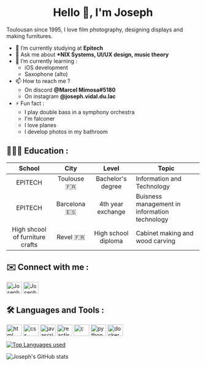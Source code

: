 <h1 align="center">Hello 👋, I'm Joseph</h1>

Toulousan since 1995, I love film photography, designing displays and making furnitures.

- 🔭 I’m currently studying at **Epitech**
- 💬 Ask me about **\*NIX Systems, UI/UX design, music theory**
- 🌱 I’m currently learning :
	- iOS development
	- Saxophone (alto)
- 📫 How to reach me ?
	- On discord **@Marcel Mimosa#5180**
	- On instagram **@joseph.vidal.du.lac**
- ⚡ Fun fact :
	- I play double bass in a symphony orchestra
	- I'm falconer
	- I love planes
	- I develop photos in my bathroom

## 👨🏻‍🎓 Education :

|	School     | City | Level | Topic |
|:------------:|:---------------:|:-------------:|---|
| EPITECH | Toulouse 🇫🇷	| Bachelor's degree | Information and Technology|
| EPITECH | Barcelona 🇪🇸| 4th year exchange | Buisness management in information technology |
| High shcool of furniture crafts | Revel 🇫🇷 | High school diploma | Cabinet making and wood carving |

## ✉️ Connect with me :
<p>
<a href="https://www.linkedin.com/in/joseph-vidal/" target="blank"><img align="center" src="https://raw.githubusercontent.com/rahuldkjain/github-profile-readme-generator/master/src/images/icons/Social/linked-in-alt.svg" alt="Joseph Vidal" height="30" width="40" /></a>
<a href="https://www.instagram.com/joseph.vidal.du.lac/" target="blank"><img align="center" src="https://raw.githubusercontent.com/rahuldkjain/github-profile-readme-generator/master/src/images/icons/Social/instagram.svg" alt="Joseph Vidal" height="30" width="40" /></a>
</p>

## 🛠️ Languages and Tools :
<p>
<img align="center" src="https://raw.githubusercontent.com/rahuldkjain/github-profile-readme-generator/master/src/images/icons/FrontendDevelopment/html.svg" alt="html" height="30" width="40"/>
<img align="center" src="https://raw.githubusercontent.com/rahuldkjain/github-profile-readme-generator/master/src/images/icons/FrontendDevelopment/css.svg" alt="css" height="30" width="40"/>
<img align="center" src="https://raw.githubusercontent.com/rahuldkjain/github-profile-readme-generator/master/src/images/icons/ProgrammingLanguages/javascript.svg" alt="javascript" height="30" width="40"/>
<img align="center" src="https://raw.githubusercontent.com/rahuldkjain/github-profile-readme-generator/master/src/images/icons/FrontendDevelopment/reactjs.svg" alt="reactjs" height="30" width="40"/>
<img align="center" src="https://raw.githubusercontent.com/rahuldkjain/github-profile-readme-generator/master/src/images/icons/ProgrammingLanguages/c.svg" alt="c" height="30" width="40"/>
<img align="center" src="https://raw.githubusercontent.com/rahuldkjain/github-profile-readme-generator/master/src/images/icons/ProgrammingLanguages/python.svg" alt="python" height="30" width="40"/>
<img align="center" src="https://raw.githubusercontent.com/rahuldkjain/github-profile-readme-generator/master/src/images/icons/Devops/docker.svg" alt="docker" height="30" width="40"/>
</p>

[![Top Languages used](https://github-readme-stats.vercel.app/api/top-langs/?username=JosephVidal&theme=gruvbox)](https://github.com/anuraghazra/github-readme-stats)

![Joseph's GitHub stats](https://github-readme-stats.vercel.app/api?username=JosephVidal&show_icons=true&theme=gruvbox)
